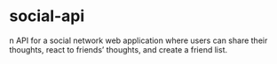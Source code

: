 # social-api
n API for a social network web application where users can share their thoughts, react to friends’ thoughts, and create a friend list.
